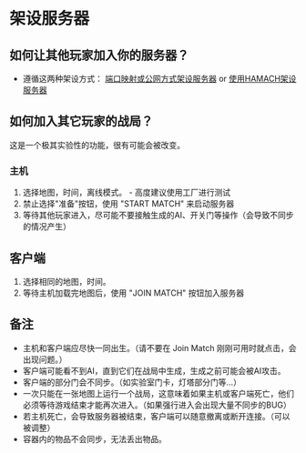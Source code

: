 ﻿# 架设服务器

## 如何让其他玩家加入你的服务器？
* 遵循这两种架设方式： [端口映射或公网方式架设服务器](SETUP-STANDARD.md) or [使用HAMACH架设服务器](SETUP-HAMACHI.md)

## 如何加入其它玩家的战局？
这是一个极其实验性的功能，很有可能会被改变。

### 主机
1) 选择地图，时间，离线模式。 - 高度建议使用工厂进行测试
2) 禁止选择"准备"按钮，使用 "START MATCH" 来启动服务器
3) 等待其他玩家进入，尽可能不要接触生成的AI、开关门等操作（会导致不同步的情况产生）

## 客户端
1) 选择相同的地图，时间。
2) 等待主机加载完地图后，使用 "JOIN MATCH" 按钮加入服务器

## 备注
- 主机和客户端应尽快一同出生。（请不要在 Join Match 刚刚可用时就点击，会出现问题。）
- 客户端可能看不到AI，直到它们在战局中生成，生成之前可能会被AI攻击。
- 客户端的部分门会不同步。（如实验室门卡，灯塔部分门等...）
- 一次只能在一张地图上运行一个战局，这意味着如果主机或客户端死亡，他们必须等待游戏结束才能再次进入。（如果强行进入会出现大量不同步的BUG）
- 若主机死亡，会导致服务器被结束，客户端可以随意撤离或断开连接。（可以被调整）
- 容器内的物品不会同步，无法丢出物品。
